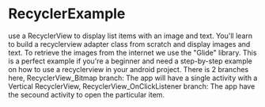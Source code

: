 # RecyclerExample
use a RecyclerView to display list items with an image and text.
You'll learn to build a recyclerview adapter class from scratch and display images and text. 
To retrieve the images from the internet we use the "Glide" library.
This is a perfect example if you're a beginner and need a step-by-step example on how to use a recyclerview in your android project.
There is 2 branches here,
RecyclerView_Bitmap branch: The app will have a single activity with a Vertical RecyclerView,
RecyclerView_OnClickListener branch: The app have the secound activity to open the particular item.

